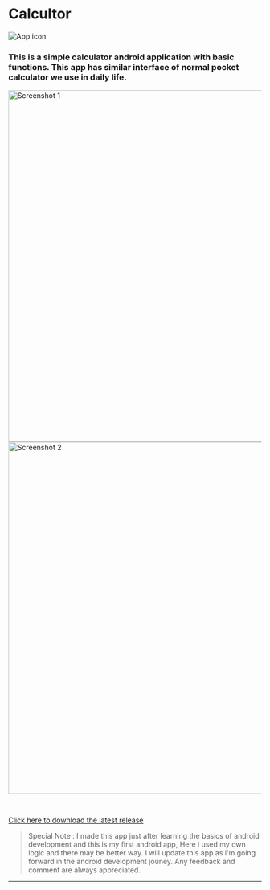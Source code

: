 # Calcultor
![App icon](https://github.com/im-arjun/Calculator/blob/master/App%20Icon/app_icon.png "App icon")
### This is a simple calculator android application with basic functions. This app has similar interface of normal pocket calculator we use in daily life.

<div>
<img src="https://github.com/im-arjun/Calculator/blob/master/App%20Icon/Screen2.png" alt="Screenshot 1" height="700" align="left">
  <img src="https://github.com/im-arjun/Calculator/blob/master/App%20Icon/Screen1.png" alt="Screenshot 2" height="700">  
</div>
<pre>

</pre>

[Click here to download the latest release](https://github.com/im-arjun/Calculator/releases)


>Special Note : I made this app just after learning the basics of android development and this is my first android app, Here i used my own logic and there may be better way. I will update this app as i'm going forward in the android development jouney. Any feedback and comment are always appreciated.
---
